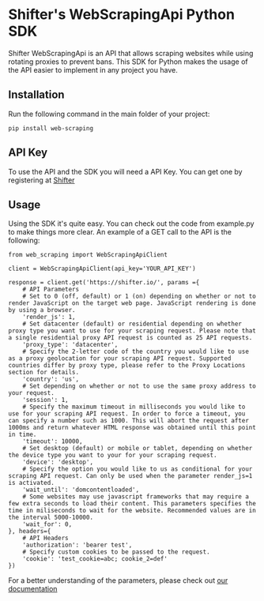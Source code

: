 # Shifter's WebScrapingApi Python SDK

Shifter WebScrapingApi is an API that allows scraping websites while using rotating proxies to prevent bans. This SDK for Python makes the usage of the API easier to implement in any project you have.

## Installation

Run the following command in the main folder of your project:

```
pip install web-scraping
```

## API Key

To use the API and the SDK you will need a API Key. You can get one by registering at [Shifter](https://shifter.io)

## Usage

Using the SDK it's quite easy. You can check out the code from example.py to make things more clear.
An example of a GET call to the API is the following:

```
from web_scraping import WebScrapingApiClient

client = WebScrapingApiClient(api_key='YOUR_API_KEY')

response = client.get('https://shifter.io/', params ={
    # API Parameters
    # Set to 0 (off, default) or 1 (on) depending on whether or not to render JavaScript on the target web page. JavaScript rendering is done by using a browser.
    'render_js': 1,
    # Set datacenter (default) or residential depending on whether proxy type you want to use for your scraping request. Please note that a single residential proxy API request is counted as 25 API requests.
    'proxy_type': 'datacenter',
    # Specify the 2-letter code of the country you would like to use as a proxy geolocation for your scraping API request. Supported countries differ by proxy type, please refer to the Proxy Locations section for details.
    'country': 'us',
    # Set depending on whether or not to use the same proxy address to your request.
    'session': 1,
    # Specify the maximum timeout in milliseconds you would like to use for your scraping API request. In order to force a timeout, you can specify a number such as 1000. This will abort the request after 1000ms and return whatever HTML response was obtained until this point in time.
    'timeout': 10000,
    # Set desktop (default) or mobile or tablet, depending on whether the device type you want to your for your scraping request.
    'device': 'desktop',
    # Specify the option you would like to us as conditional for your scraping API request. Can only be used when the parameter render_js=1 is activated.
    'wait_until': 'domcontentloaded',
    # Some websites may use javascript frameworks that may require a few extra seconds to load their content. This parameters specifies the time in miliseconds to wait for the website. Recommended values are in the interval 5000-10000.
    'wait_for': 0,
}, headers={
    # API Headers
    'authorization': 'bearer test',
    # Specify custom cookies to be passed to the request.
    'cookie': 'test_cookie=abc; cookie_2=def'
})
```

For a better understanding of the parameters, please check out [our documentation](http://shifter.gitbook.io/)


